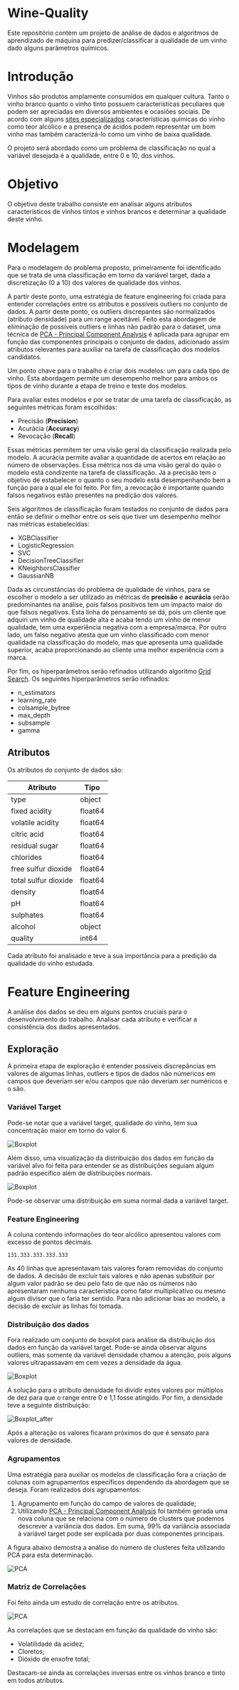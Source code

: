 # Wine-Quality
Este repositório contém um projeto de análise de dados e algoritmos de aprendizado de máquina para predizer/classificar a qualidade
de um vinho dado alguns parâmetros químicos.

# Introdução

Vinhos são produtos amplamente consumidos em qualquer cultura. Tanto o vinho branco quanto o vinho tinto possuem características peculiares
que podem ser apreciadas em diversos ambientes e ocasiões sociais. De acordo com alguns [sites especializados](https://vinepair.com/articles/chemical-compounds-wine-taste-smell/)
características químicas do vinho como teor alcólico e a presença de ácidos podem representar um bom vinho mas também caracterizá-lo como um vinho de baixa qualidade.

O projeto será abordado como um problema de classificação no qual a variável desejada é a qualidade, entre 0 e 10, dos vinhos.

# Objetivo

O objetivo deste trabalho consiste em analisar alguns atributos característicos de vinhos tintos e vinhos brancos e determinar a qualidade deste vinho.

# Modelagem

Para o modelagem do problema proposto, primeiramente foi identificado que se trata de uma classificação em torno da variável target, dada a discretização (0 a 10) dos valores de qualidade dos vinhos.

A partir deste ponto, uma estratégia de feature engineering foi criada para entender correlações entre os atributos e possíveis outliers no conjunto de dados. A partir deste ponto, os outliers discrepantes são normalizados (atributo densidade) para um range aceitável. Feito esta abordagem de eliminação de possíveis outliers e linhas não padrão para o dataset, uma técnica de [PCA - Principal Component Analysis](https://scikit-learn.org/stable/modules/generated/sklearn.decomposition.PCA.html#sklearn.decomposition.PCA) é aplicada para agrupar em função das componentes principais o conjunto de dados, adicionado assim atributos relevantes para auxiliar na tarefa de classificação dos modelos candidatos.

Um ponto chave para o trabalho é criar dois modelos: um para cada tipo de vinho. Esta abordagem permite um desempenho melhor para ambos os tipos de vinho durante a etapa de treino e teste dos modelos.

Para avaliar estes modelos e por se tratar de uma tarefa de classificação, as seguintes métricas foram escolhidas:

* Precisão (**Precision**)
* Acurácia (**Accuracy**)
* Revocação (**Recall**)

Essas métricas permitem ter uma visão geral da classificação realizada pelo modelo. A acurácia permite avaliar a quantidade de acertos em relação ao número de observações. Essa métrica nos dá uma visão geral do quão o modelo está condizente na tarefa de classificação. Já a precisão tem o objetivo de estabelecer o quanto o seu modelo está desempenhando bem a função para a qual ele foi feito. Por fim, a revocação é importante quando falsos negativos estão presentes na predição dos valores.

Seis algoritmos de classificação foram testados no conjunto de dados para então se definir o melhor entre os seis que tiver um desempenho melhor nas métricas estabelecidas:

* XGBClassifier
* LogisticRegression
* SVC
* DecisionTreeClassifier
* KNeighborsClassifier
* GaussianNB

Dada as circunstâncias do problema de qualidade de vinhos, para se escolher o modelo a ser utilizado as métricas de **precisão** e **acurácia** serão predominantes na análise, pois falsos positivos tem um impacto maior do que falsos negativos. Esta linha de pensamento se dá, pois um cliente que adquiri um vinho de qualidade alta e acaba tendo um vinho de menor qualidade, tem uma experiência negativa com a empresa/marca. Por outro lado, um falso negativo atesta que um vinho classificado com menor qualidade na classificação do modelo, mas que apresenta uma qualidade superior, acaba proporcionando ao cliente uma melhor experiência com a marca.

Por fim, os hiperparâmetros serão refinados utilizando algoritmo [Grid Search](https://scikit-learn.org/stable/modules/generated/sklearn.model_selection.GridSearchCV.html#sklearn.model_selection.GridSearchCV). Os seguintes hiperparâmetros serão refinados:

* n_estimators
* learning_rate
* colsample_bytree
* max_depth
* subsample
* gamma

## Atributos

Os atributos do conjunto de dados são:

| Atributo  | Tipo |
| ------------- | ------------- |
|type                     |object|
|fixed acidity           |float64|
|volatile acidity        |float64|
|citric acid             |float64|
|residual sugar          |float64|
|chlorides               |float64|
|free sulfur dioxide     |float64|
|total sulfur dioxide    |float64|
|density                 |float64|
|pH                      |float64|
|sulphates               |float64|
|alcohol                  |object|
|quality                   |int64|

Cada atributo foi analisado e teve a sua importância para a predição da qualidade do vinho estudada.

# Feature Engineering

A análise dos dados se deu em alguns pontos cruciais para o desenvolvimento do trabalho. Analisar cada atributo e verificar a consistência dos dados apresentados.

## Exploração

A primeira etapa de exploração é entender possíveis discrepâncias em valores de algumas linhas, outliers e tipos de dados não númericos em campos que deveriam ser e/ou campos que não deveriam ser numéricos e o são.

### Variável Target

Pode-se notar que a variável target, qualidade do vinho, tem sua concentração maior em torno do valor 6.

![Boxplot](https://github.com/ThiagoGrabe/Wine-Quality/blob/master/Images/Countplot_quality%20map.png)

Além disso, uma visualização da distribuição dos dados em função da variável alvo foi feita para entender se as distribuições seguiam algum padrão específico além de distribuições normais.

![Boxplot](https://github.com/ThiagoGrabe/Wine-Quality/blob/master/Images/kde_plot_distribution.png)

Pode-se observar uma distribuição em suma normal dada a variável target.

### Feature Engineering

A coluna contendo informações do teor alcólico apresentou valores com excesso de pontos decimais.

```
131.333.333.333.333
```
As 40 linhas que apresentavam tais valores foram removidas do conjunto de dados. A decisão de excluir tais valores e não apenas substituir por algum valor padrão se deu pelo fato de que não os números não apresentaram nenhuma caracteristica como fator multiplicativo ou mesmo algum divisor que o faria ter sentido. Para não adicionar bias ao modelo, a decisão de excluir as linhas foi tomada.

### Distribuição dos dados

Fora realizado um conjunto de boxplot para análise da distribuição dos dados em função da variável target. Pode-se ainda observar alguns outliers, mas somente da variável densidade chamou a atenção, pois alguns valores ultrapassavam em cem vezes a densidade da água.

![Boxplot](https://github.com/ThiagoGrabe/Wine-Quality/blob/master/Images/boxplot_quality.png)

A solução para o atributo densidade foi dividir estes valores por múltiplos de dez para que o range entre 0 e 1,1 fosse atingido. Por fim, a densidade teve a seguinte distribuição:

![Boxplot_after](https://github.com/ThiagoGrabe/Wine-Quality/blob/master/Images/boxplot_alcohol_fixed.png)

Após a alteração os valores ficaram próximos do que é sensato para valores de densidade.

### Agrupamentos

Uma estratégia para auxiliar os modelos de classificação fora a criação de colunas com agrupamentos específicos dependendo da abordagem que se deseja. Foram realizados dois agrupamentos:

1. Agrupamento em função do campo de valores de qualidade;
2. Utilizando [PCA - Principal Component Analysis](https://scikit-learn.org/stable/modules/generated/sklearn.decomposition.PCA.html#sklearn.decomposition.PCA) foi também gerada uma nova coluna que se relaciona com o número de clusters que podemos descrever a variância dos dados. Em suma, 99% da variância associada à variável target pode ser explicada por duas componentes principais.

A figura abaixo demostra a análise do número de clusteres feita utilizando PCA para esta determinação.

![PCA](https://github.com/ThiagoGrabe/Wine-Quality/blob/master/Images/PCA.png)

### Matriz de Correlações

Foi feito ainda um estudo de correlação entre os atributos.

![PCA](https://github.com/ThiagoGrabe/Wine-Quality/blob/master/Images/Correlation%20map.png)

As correlações que se destacam em função da qualidade do vinho são:

* Volatilidade da acidez;
* Cloretos;
* Dióxido de enxofre total;

Destacam-se ainda as correlações inversas entre os vinhos branco e tinto em todos atributos. 



